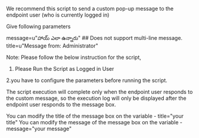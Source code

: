 We recommend this script to send a custom pop-up message to the endpoint user (who is currently logged in)

Give following parameters

message=u"హాయ్ ఎలా ఉన్నారు" ## Does not support multi-line message.
title=u"Message from: Administrator"

Note:
Please follow the below instruction for the script,
1. Please Run the Script as Logged in User

2.you have to configure the parameters before running the script.

The script execution will complete only when the endpoint user responds to the custom message, so the execution log will only be displayed after the endpoint user responds to the message box.

You can modify the title of the message box on the variable - title="your title"
You can modify the message of the message box on the variable - message="your message"